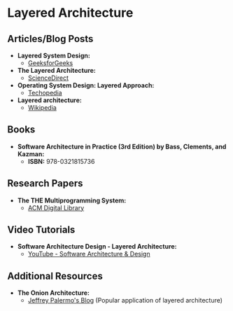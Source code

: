 # Layered Architecture

## Articles/Blog Posts

- **Layered System Design:**
  - [GeeksforGeeks](https://www.geeksforgeeks.org/layered-system-design/)
- **The Layered Architecture:**
  - [ScienceDirect](https://www.sciencedirect.com/topics/computer-science/layered-architecture)
- **Operating System Design: Layered Approach:**
  - [Techopedia](https://www.techopedia.com/definition/26210/layered-approach-operating-systems)
- **Layered architecture:**
  - [Wikipedia](https://en.wikipedia.org/wiki/Layered_architecture)

## Books

- **Software Architecture in Practice (3rd Edition) by Bass, Clements, and Kazman:**
  - **ISBN:** 978-0321815736

## Research Papers

- **The THE Multiprogramming System:**
  - [ACM Digital Library](https://dl.acm.org/doi/10.1145/361227.361230) 

## Video Tutorials

- **Software Architecture Design - Layered Architecture:**
  - [YouTube - Software Architecture & Design](https://www.youtube.com/watch?v=DJzbRe_fE7Y)

## Additional Resources

- **The Onion Architecture:** 
  - [Jeffrey Palermo's Blog](https://jeffreypalermo.com/2008/07/the-onion-architecture-part-1/) (Popular application of layered architecture)
